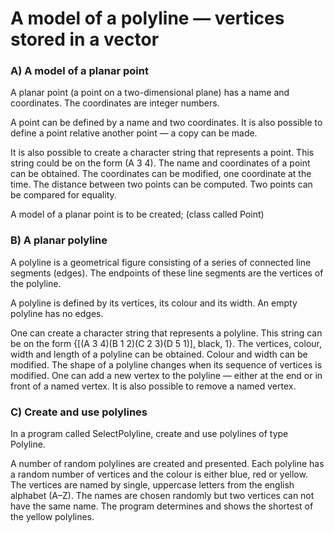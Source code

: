 # A model of a polyline — vertices stored in a vector

### A) A model of a planar point
A planar point (a point on a two-dimensional plane) has a name and coordinates.
The coordinates are integer numbers.

A point can be defined by a name and two coordinates. It is also possible to define a point relative another point — a copy can be made.

It is also possible to create a character string that represents a point. This string could be on the form (A 3 4). The name and coordinates of a point can be obtained. The coordinates can be modified, one coordinate at the time. The distance between two points can be computed. Two points can be compared for equality.

A model of a planar point is to be created; (class called Point)

### B) A planar polyline
A polyline is a geometrical figure consisting of a series of connected line segments (edges). The endpoints of these line segments are the vertices of the polyline.

A polyline is defined by its vertices, its colour and its width. An empty polyline has no edges.

One can create a character string that represents a polyline. This string can be on the form {[(A 3 4)(B 1 2)(C 2 3)(D 5 1)], black, 1}. The vertices, colour, width and length of a polyline can be obtained. Colour and width can be modified. The shape of a polyline changes when its sequence of vertices is modified. One can add a new vertex to the polyline — either at the end or in front of a named vertex. It is also possible to remove a named vertex.

### C) Create and use polylines
In a program called SelectPolyline, create and use polylines of type Polyline.

A number of random polylines are created and presented. Each polyline has a random number of vertices and the colour is either blue, red or yellow. The vertices are named by single, uppercase letters from the english alphabet (A–Z). The names are chosen randomly but two vertices can not have the same name. The program determines and shows the shortest of the yellow polylines.
